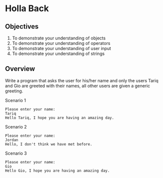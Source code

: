 # Holla Back

## Objectives

1. To demonstrate your understanding of objects
2. To demonstrate your understanding of operators
3. To demonstrate your understanding of user input
4. To demonstrate your understanding of strings


## Overview

Write a program that asks the user for his/her name and only the users Tariq and Gio 
are greeted with their names, all other users are given a generic greeting.

Scenario 1
```
Please enter your name:
Tariq
Hello Tariq, I hope you are having an amazing day.
```

Scenario 2
```
Please enter your name:
Jordan
Hello, I don't think we have met before.
```

Scenario 3
```
Please enter your name:
Gio
Hello Gio, I hope you are having an amazing day.
```